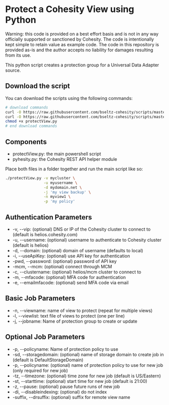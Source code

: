 # Protect a Cohesity View using Python

Warning: this code is provided on a best effort basis and is not in any way officially supported or sanctioned by Cohesity. The code is intentionally kept simple to retain value as example code. The code in this repository is provided as-is and the author accepts no liability for damages resulting from its use.

This python script creates a protection group for a Universal Data Adapter source.

## Download the script

You can download the scripts using the following commands:

```bash
# download commands
curl -O https://raw.githubusercontent.com/bseltz-cohesity/scripts/master/python/protectView/protectView.py
curl -O https://raw.githubusercontent.com/bseltz-cohesity/scripts/master/python/pyhesity.py
chmod +x protectView.py
# end download commands
```

## Components

* protectView.py: the main powershell script
* pyhesity.py: the Cohesity REST API helper module

Place both files in a folder together and run the main script like so:

```bash
./protectView.py -v mycluster \
                 -u myusername \
                 -d mydomain.net \
                 -j 'my view backup' \
                 -n myview1 \
                 -p 'my policy'
```

## Authentication Parameters

* -v, --vip: (optional) DNS or IP of the Cohesity cluster to connect to (default is helios.cohesity.com)
* -u, --username: (optional) username to authenticate to Cohesity cluster (default is helios)
* -d, --domain: (optional) domain of username (defaults to local)
* -i, --useApiKey: (optional) use API key for authentication
* -pwd, --password: (optional) password of API key
* -mcm, --mcm: (optional) connect through MCM
* -c, --clustername: (optional) helios/mcm cluster to connect to
* -m, --mfacode: (optional) MFA code for authentication
* -e, --emailmfacode: (optional) send MFA code via email

## Basic Job Parameters

* -n, --viewname: name of view to protect (repeat for multiple views)
* -l, --viewlist: text file of views to protect (one per line)
* -j, --jobname: Name of protection group to create or update

## Optional Job Parameters

* -p, --policyname: Name of protection policy to use
* -sd, --storagedomain: (optional) name of storage domain to create job in (default is DefaultStorageDomain)
* -p, --policyname: (optional) name of protection policy to use for new job (only required for new job)
* -tz, --timezone: (optional) time zone for new job (default is US/Eastern)
* -st, --starttime: (optional) start time for new job (default is 21:00)
* -z, --pause: (optional) pause future runs of new job
* -di, --disableindexing: (optional) do not index
* -suffix, --drsuffix: (optional) suffix for remote view name
